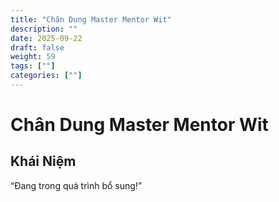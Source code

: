 ```yaml
---
title: "Chân Dung Master Mentor Wit"
description: ""
date: 2025-09-22
draft: false
weight: 59
tags: [""]
categories: [""]
---
```


# Chân Dung Master Mentor Wit

<!-- **Mã:** 
**Nhóm:**  -->

## Khái Niệm

“Đang trong quá trình bổ sung!”
